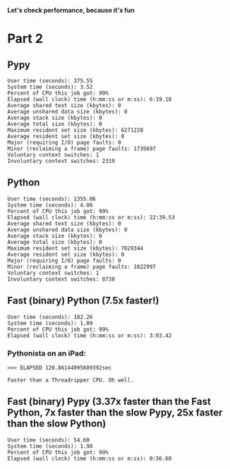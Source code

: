 
**Let's check performance, because it's fun**

# Part 2

## Pypy

    User time (seconds): 375.55
    System time (seconds): 3.52
    Percent of CPU this job got: 99%
    Elapsed (wall clock) time (h:mm:ss or m:ss): 6:19.18
    Average shared text size (kbytes): 0
    Average unshared data size (kbytes): 0
    Average stack size (kbytes): 0
    Average total size (kbytes): 0
    Maximum resident set size (kbytes): 6271228
    Average resident set size (kbytes): 0
    Major (requiring I/O) page faults: 0
    Minor (reclaiming a frame) page faults: 1735697
    Voluntary context switches: 1
    Involuntary context switches: 2319

## Python

    User time (seconds): 1355.06
    System time (seconds): 4.06
    Percent of CPU this job got: 99%
    Elapsed (wall clock) time (h:mm:ss or m:ss): 22:39.53
    Average shared text size (kbytes): 0
    Average unshared data size (kbytes): 0
    Average stack size (kbytes): 0
    Average total size (kbytes): 0
    Maximum resident set size (kbytes): 7029344
    Average resident set size (kbytes): 0
    Major (requiring I/O) page faults: 0
    Minor (reclaiming a frame) page faults: 1822997
    Voluntary context switches: 1
    Involuntary context switches: 8738

## Fast (binary) Python (7.5x faster!)

    User time (seconds): 182.26
    System time (seconds): 1.09
    Percent of CPU this job got: 99%
    Elapsed (wall clock) time (h:mm:ss or m:ss): 3:03.42

### Pythonista on an iPad:

    >>> ELAPSED 120.86144995689392sec

    Faster than a Threadripper CPU. Oh well.


## Fast (binary) Pypy (3.37x faster than the Fast Python, 7x faster than the slow Pypy, 25x faster than the slow Python)

    User time (seconds): 54.60
    System time (seconds): 1.98
    Percent of CPU this job got: 99%
    Elapsed (wall clock) time (h:mm:ss or m:ss): 0:56.60
